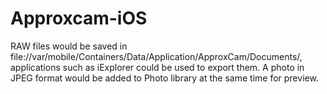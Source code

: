 # Approxcam-iOS
RAW files would be saved in file://var/mobile/Containers/Data/Application/ApproxCam/Documents/, applications such as iExplorer could be used to export them. A photo in JPEG format would be added to Photo library at the same time for preview.
